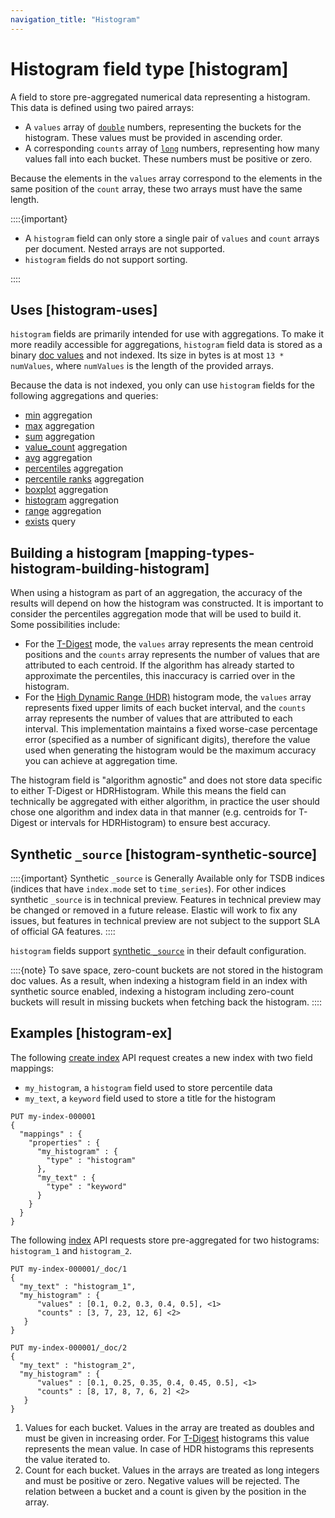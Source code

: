 ```yaml
---
navigation_title: "Histogram"
---
```


# Histogram field type [histogram]


A field to store pre-aggregated numerical data representing a histogram. This data is defined using two paired arrays:

* A `values` array of [`double`](number.md) numbers, representing the buckets for the histogram. These values must be provided in ascending order.
* A corresponding `counts` array of [`long`](number.md) numbers, representing how many values fall into each bucket. These numbers must be positive or zero.

Because the elements in the `values` array correspond to the elements in the same position of the `count` array, these two arrays must have the same length.

::::{important} 
* A `histogram` field can only store a single pair of `values` and `count` arrays per document. Nested arrays are not supported.
* `histogram` fields do not support sorting.

::::


## Uses [histogram-uses]

`histogram` fields are primarily intended for use with aggregations. To make it more readily accessible for aggregations, `histogram` field data is stored as a binary [doc values](doc-values.md) and not indexed. Its size in bytes is at most `13 * numValues`, where `numValues` is the length of the provided arrays.

Because the data is not indexed, you only can use `histogram` fields for the following aggregations and queries:

* [min](search-aggregations-metrics-min-aggregation.md#search-aggregations-metrics-min-aggregation-histogram-fields) aggregation
* [max](search-aggregations-metrics-max-aggregation.md#search-aggregations-metrics-max-aggregation-histogram-fields) aggregation
* [sum](search-aggregations-metrics-sum-aggregation.md#search-aggregations-metrics-sum-aggregation-histogram-fields) aggregation
* [value_count](search-aggregations-metrics-valuecount-aggregation.md#search-aggregations-metrics-valuecount-aggregation-histogram-fields) aggregation
* [avg](search-aggregations-metrics-avg-aggregation.md#search-aggregations-metrics-avg-aggregation-histogram-fields) aggregation
* [percentiles](search-aggregations-metrics-percentile-aggregation.md) aggregation
* [percentile ranks](search-aggregations-metrics-percentile-rank-aggregation.md) aggregation
* [boxplot](search-aggregations-metrics-boxplot-aggregation.md) aggregation
* [histogram](search-aggregations-bucket-histogram-aggregation.md#search-aggregations-bucket-histogram-aggregation-histogram-fields) aggregation
* [range](search-aggregations-bucket-range-aggregation.md#search-aggregations-bucket-range-aggregation-histogram-fields) aggregation
* [exists](query-dsl-exists-query.md) query


## Building a histogram [mapping-types-histogram-building-histogram]

When using a histogram as part of an aggregation, the accuracy of the results will depend on how the histogram was constructed. It is important to consider the percentiles aggregation mode that will be used to build it. Some possibilities include:

* For the [T-Digest](search-aggregations-metrics-percentile-aggregation.md) mode, the `values` array represents the mean centroid positions and the `counts` array represents the number of values that are attributed to each centroid. If the algorithm has already started to approximate the percentiles, this inaccuracy is carried over in the histogram.
* For the [High Dynamic Range (HDR)](search-aggregations-metrics-percentile-rank-aggregation.md#_hdr_histogram) histogram mode, the `values` array represents fixed upper limits of each bucket interval, and the `counts` array represents the number of values that are attributed to each interval. This implementation maintains a fixed worse-case percentage error (specified as a number of significant digits), therefore the value used when generating the histogram would be the maximum accuracy you can achieve at aggregation time.

The histogram field is "algorithm agnostic" and does not store data specific to either T-Digest or HDRHistogram. While this means the field can technically be aggregated with either algorithm, in practice the user should chose one algorithm and index data in that manner (e.g. centroids for T-Digest or intervals for HDRHistogram) to ensure best accuracy.


## Synthetic `_source` [histogram-synthetic-source]

::::{important} 
Synthetic `_source` is Generally Available only for TSDB indices (indices that have `index.mode` set to `time_series`). For other indices synthetic `_source` is in technical preview. Features in technical preview may be changed or removed in a future release. Elastic will work to fix any issues, but features in technical preview are not subject to the support SLA of official GA features.
::::


`histogram` fields support [synthetic `_source`](mapping-source-field.md#synthetic-source) in their default configuration.

::::{note} 
To save space, zero-count buckets are not stored in the histogram doc values. As a result, when indexing a histogram field in an index with synthetic source enabled, indexing a histogram including zero-count buckets will result in missing buckets when fetching back the histogram.
::::



## Examples [histogram-ex]

The following [create index](indices-create-index.md) API request creates a new index with two field mappings:

* `my_histogram`, a `histogram` field used to store percentile data
* `my_text`, a `keyword` field used to store a title for the histogram

```console
PUT my-index-000001
{
  "mappings" : {
    "properties" : {
      "my_histogram" : {
        "type" : "histogram"
      },
      "my_text" : {
        "type" : "keyword"
      }
    }
  }
}
```

The following [index](docs-index_.md) API requests store pre-aggregated for two histograms: `histogram_1` and `histogram_2`.

```console
PUT my-index-000001/_doc/1
{
  "my_text" : "histogram_1",
  "my_histogram" : {
      "values" : [0.1, 0.2, 0.3, 0.4, 0.5], <1>
      "counts" : [3, 7, 23, 12, 6] <2>
   }
}

PUT my-index-000001/_doc/2
{
  "my_text" : "histogram_2",
  "my_histogram" : {
      "values" : [0.1, 0.25, 0.35, 0.4, 0.45, 0.5], <1>
      "counts" : [8, 17, 8, 7, 6, 2] <2>
   }
}
```

1. Values for each bucket. Values in the array are treated as doubles and must be given in increasing order. For [T-Digest](search-aggregations-metrics-percentile-aggregation.md#search-aggregations-metrics-percentile-aggregation-approximation) histograms this value represents the mean value. In case of HDR histograms this represents the value iterated to.
2. Count for each bucket. Values in the arrays are treated as long integers and must be positive or zero. Negative values will be rejected. The relation between a bucket and a count is given by the position in the array.



